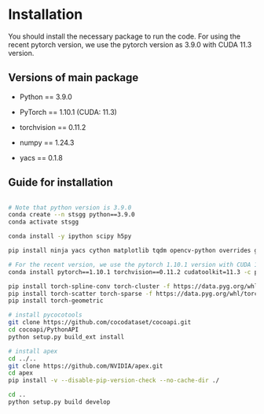 # Installation

You should install the necessary package to run the code. For using the recent pytorch version, we use the pytorch version as 3.9.0 with CUDA 11.3 version. 

## Versions of main package 
- Python == 3.9.0

- PyTorch == 1.10.1 (CUDA: 11.3)

- torchvision == 0.11.2

- numpy == 1.24.3

- yacs == 0.1.8



## Guide for installation

```bash

# Note that python version is 3.9.0
conda create --n stsgg python==3.9.0
conda activate stsgg

conda install -y ipython scipy h5py

pip install ninja yacs cython matplotlib tqdm opencv-python overrides gpustat gitpython ipdb graphviz tensorboardx termcolor scikit-learn==1.2.2

# For the recent version, we use the pytorch 1.10.1 version with CUDA 11.3
conda install pytorch==1.10.1 torchvision==0.11.2 cudatoolkit=11.3 -c pytorch -c conda-forge

pip install torch-spline-conv torch-cluster -f https://data.pyg.org/whl/torch-1.10.1+11.3.html
pip install torch-scatter torch-sparse -f https://data.pyg.org/whl/torch-1.10.1+11.3.html
pip install torch-geometric

# install pycocotools
git clone https://github.com/cocodataset/cocoapi.git
cd cocoapi/PythonAPI
python setup.py build_ext install

# install apex
cd ../..
git clone https://github.com/NVIDIA/apex.git
cd apex
pip install -v --disable-pip-version-check --no-cache-dir ./

cd ..
python setup.py build develop


```